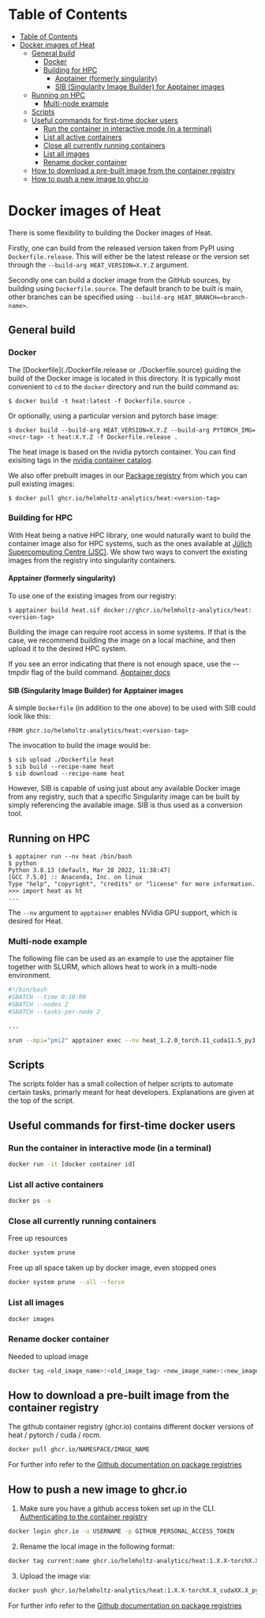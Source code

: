 # Table of Contents
- [Table of Contents](#table-of-contents)
- [Docker images of Heat](#docker-images-of-heat)
	- [General build](#general-build)
		- [Docker](#docker)
		- [Building for HPC](#building-for-hpc)
			- [Apptainer (formerly singularity)](#apptainer-formerly-singularity)
			- [SIB (Singularity Image Builder) for Apptainer images](#sib-singularity-image-builder-for-apptainer-images)
	- [Running on HPC](#running-on-hpc)
		- [Multi-node example](#multi-node-example)
	- [Scripts](#scripts)
	- [Useful commands for first-time docker users](#useful-commands-for-first-time-docker-users)
		- [Run the container in interactive mode (in a terminal)](#run-the-container-in-interactive-mode-in-a-terminal)
		- [List all active containers](#list-all-active-containers)
		- [Close all currently running containers](#close-all-currently-running-containers)
		- [List all images](#list-all-images)
		- [Rename docker container](#rename-docker-container)
	- [How to download a pre-built image from the container registry](#how-to-download-a-pre-built-image-from-the-container-registry)
	- [How to push a new image to ghcr.io](#how-to-push-a-new-image-to-ghcrio)

# Docker images of Heat

There is some flexibility to building the Docker images of Heat.

Firstly, one can build from the released version taken from PyPI using `Dockerfile.release`. This will either be
the latest release or the version set through the `--build-arg HEAT_VERSION=X.Y.Z`
argument.

Secondly one can build a docker image from the GitHub sources, by building using `Dockerfile.source`. The default branch to be built is main, other
branches can be specified using `--build-arg HEAT_BRANCH=<branch-name>`.

## General build

### Docker

The [Dockerfile](./Dockerfile.release or ./Dockerfile.source) guiding the build of the Docker image is located in this directory. It is typically most convenient to `cd` to the `docker` directory and run the  build command as:

```console
$ docker build -t heat:latest -f Dockerfile.source .
```

Or optionally, using a particular version and pytorch base image:

```console
$ docker build --build-arg HEAT_VERSION=X.Y.Z --build-arg PYTORCH_IMG=<nvcr-tag> -t heat:X.Y.Z -f Dockerfile.release .
```

The heat image is based on the nvidia pytorch container. You can find exisiting tags in the [nvidia container catalog](https://catalog.ngc.nvidia.com/orgs/nvidia/containers/pytorch/tags).

We also offer prebuilt images in our [Package registry](https://github.com/helmholtz-analytics/heat/pkgs/container/heat) from which you can pull existing images:

```console
$ docker pull ghcr.io/helmholtz-analytics/heat:<version-tag>
```

### Building for HPC

With Heat being a native HPC library, one would naturally want to build the container
image also for HPC systems, such as the ones available at [Jülich Supercomputing Centre
(JSC)](https://www.fz-juelich.de/jsc/ "Juelich Supercomputing Centre"). We show two ways to convert the existing images from the registry into singularity containers.

#### Apptainer (formerly singularity)

To use one of the existing images from our registry:

	$ apptainer build heat.sif docker://ghcr.io/helmholtz-analytics/heat:<version-tag>

Building the image can require root access in some systems. If that is the case, we recommend building the image on a local machine, and then upload it to the desired HPC system.

If you see an error indicating that there is not enough space, use the --tmpdir flag of the build command. [Apptainer docs](https://apptainer.org/docs/user/latest/build_a_container.html)

#### SIB (Singularity Image Builder) for Apptainer images

A simple `Dockerfile` (in addition to the one above) to be used with SIB could look like
this:

	FROM ghcr.io/helmholtz-analytics/heat:<version-tag>

The invocation to build the image would be:

	$ sib upload ./Dockerfile heat
	$ sib build --recipe-name heat
	$ sib download --recipe-name heat

However, SIB is capable of using just about any available Docker image from any
registry, such that a specific Singularity image can be built by simply referencing the
available image. SIB is thus used as a conversion tool.

## Running on HPC

	$ apptainer run --nv heat /bin/bash
	$ python
	Python 3.8.13 (default, Mar 28 2022, 11:38:47)
	[GCC 7.5.0] :: Anaconda, Inc. on linux
	Type "help", "copyright", "credits" or "license" for more information.
	>>> import heat as ht
	...

The `--nv` argument to `apptainer` enables NVidia GPU support, which is desired for
Heat.

### Multi-node example

The following file can be used as an example to use the apptainer file together with SLURM, which allows heat to work in a multi-node environment.

```bash
#!/bin/bash
#SBATCH --time 0:10:00
#SBATCH --nodes 2
#SBATCH --tasks-per-node 2

...

srun --mpi="pmi2" apptainer exec --nv heat_1.2.0_torch.11_cuda11.5_py3.9.sif bash -c "cd ~/code/heat/examples/lasso; python demo.py"
```

## Scripts

The scripts folder has a small collection of helper scripts to automate certain tasks, primarly meant for heat developers. Explanations are given at the top of the script.

## Useful commands for first-time docker users
### Run the container in interactive mode (in a terminal)
```bash
docker run -it [docker container id]
```
### List all active containers
```bash
docker ps -a
```

### Close all currently running containers
Free up resources
```bash
docker system prune
```
Free up all space taken up by docker image, even stopped ones
```bash
docker system prune --all --force
```
### List all images
```bash
docker images
```
### Rename docker container
Needed to upload image
```bash
docker tag <old_image_name>:<old_image_tag> <new_image_name>:<new_image_tag>
```

## How to download a pre-built image from the container registry
The github container registry (ghcr.io) contains different docker versions of heat / pytorch / cuda / rocm.
```bash
docker pull ghcr.io/NAMESPACE/IMAGE_NAME
```
> 

For further info refer to the [Github documentation on package registries](https://docs.github.com/en/packages/working-with-a-github-packages-registry/working-with-the-container-registry)

## How to push a new image to ghcr.io

1. Make sure you have a github access token set up in the CLI.
[Authenticating to the container registry](https://docs.github.com/en/packages/working-with-a-github-packages-registry/working-with-the-container-registry#authenticating-to-the-container-registry)

```bash
docker login ghcr.io -u USERNAME -p GITHUB_PERSONAL_ACCESS_TOKEN
```
2. Rename the local image in the following format:
```bash
docker tag current:name ghcr.io/helmholtz-analytics/heat:1.X.X-torchX.X_cudaXX.X_py3.XX
```
3. Upload the image via:
```bash
docker push ghcr.io/helmholtz-analytics/heat:1.X.X-torchX.X_cudaXX.X_py3.XX
```
For further info refer to the [Github documentation on package registries](https://docs.github.com/en/packages/working-with-a-github-packages-registry/working-with-the-container-registry)

